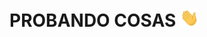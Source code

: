 <h1>PROBANDO COSAS <img src="/images/Hi.gif" width="30px"/></h1>

<!--START_SECTION:waka-->
<!--END_SECTION:waka-->
